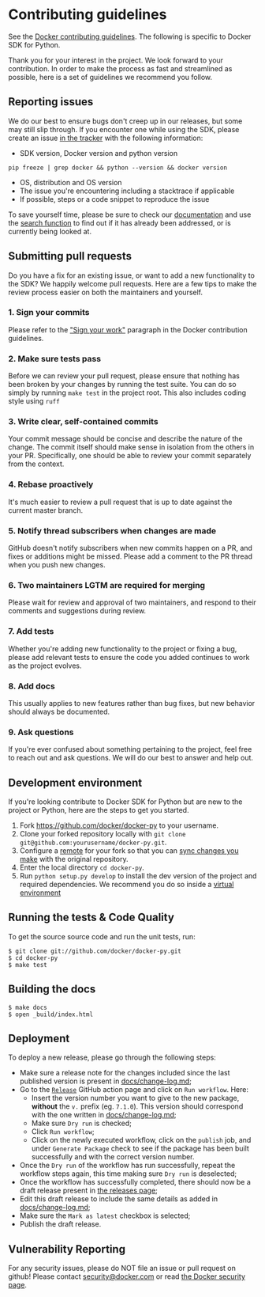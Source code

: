 # Contributing guidelines

See the [Docker contributing guidelines](https://github.com/docker/docker/blob/master/CONTRIBUTING.md).
The following is specific to Docker SDK for Python.

Thank you for your interest in the project. We look forward to your
contribution. In order to make the process as fast and streamlined as possible,
here is a set of guidelines we recommend you follow.

## Reporting issues

We do our best to ensure bugs don't creep up in our releases, but some may
still slip through. If you encounter one while using the SDK, please
create an issue
[in the tracker](https://github.com/docker/docker-py/issues/new) with
the following information:

- SDK version, Docker version and python version
```
pip freeze | grep docker && python --version && docker version
```
- OS, distribution and OS version
- The issue you're encountering including a stacktrace if applicable
- If possible, steps or a code snippet to reproduce the issue

To save yourself time, please be sure to check our
[documentation](https://docker-py.readthedocs.io/) and use the
[search function](https://github.com/docker/docker-py/search) to find
out if it has already been addressed, or is currently being looked at.

## Submitting pull requests

Do you have a fix for an existing issue, or want to add a new functionality
to the SDK? We happily welcome pull requests. Here are a few tips to
make the review process easier on both the maintainers and yourself.

### 1. Sign your commits

Please refer to the ["Sign your work"](https://github.com/docker/docker/blob/master/CONTRIBUTING.md#sign-your-work)
paragraph in the Docker contribution guidelines.

### 2. Make sure tests pass

Before we can review your pull request, please ensure that nothing has been
broken by your changes by running the test suite. You can do so simply by
running `make test` in the project root. This also includes coding style using
`ruff`

### 3. Write clear, self-contained commits

Your commit message should be concise and describe the nature of the change.
The commit itself should make sense in isolation from the others in your PR.
Specifically, one should be able to review your commit separately from the
context.

### 4. Rebase proactively

It's much easier to review a pull request that is up to date against the
current master branch.

### 5. Notify thread subscribers when changes are made

GitHub doesn't notify subscribers when new commits happen on a PR, and
fixes or additions might be missed. Please add a comment to the PR thread
when you push new changes.

### 6. Two maintainers LGTM are required for merging

Please wait for review and approval of two maintainers, and respond to their
comments and suggestions during review.

### 7. Add tests

Whether you're adding new functionality to the project or fixing a bug, please
add relevant tests to ensure the code you added continues to work as the
project evolves.

### 8. Add docs

This usually applies to new features rather than bug fixes, but new behavior
should always be documented.

### 9. Ask questions

If you're ever confused about something pertaining to the project, feel free
to reach out and ask questions. We will do our best to answer and help out.


## Development environment

If you're looking contribute to Docker SDK for Python but are new to the
project or Python, here are the steps to get you started.

1. Fork https://github.com/docker/docker-py to your username.
2. Clone your forked repository locally with
  `git clone git@github.com:yourusername/docker-py.git`.
3. Configure a
  [remote](https://help.github.com/articles/configuring-a-remote-for-a-fork/)
  for your fork so that you can
  [sync changes you make](https://help.github.com/articles/syncing-a-fork/)
  with the original repository.
4. Enter the local directory `cd docker-py`.
5. Run `python setup.py develop` to install the dev version of the project
  and required dependencies. We recommend you do so inside a
  [virtual environment](http://docs.python-guide.org/en/latest/dev/virtualenvs)

## Running the tests & Code Quality

To get the source source code and run the unit tests, run:
```
$ git clone git://github.com/docker/docker-py.git
$ cd docker-py
$ make test
```

## Building the docs

```
$ make docs
$ open _build/index.html
```

## Deployment

To deploy a new release, please go through the following steps:

* Make sure a release note for the changes included since the last published version is present in [docs/change-log.md](./docs/change-log.md);
* Go to the [`Release`](https://github.com/docker/docker-py/actions/workflows/release.yml) GitHub action page and click on `Run workflow`. Here:
  * Insert the version number you want to give to the new package, **without** the `v.` prefix (eg. `7.1.0`). This version should correspond with the one written in [docs/change-log.md](./docs/change-log.md);
  * Make sure `Dry run` is checked;
  * Click `Run workflow`;
  * Click on the newly executed workflow, click on the `publish` job, and under `Generate Package` check to see if the package has been built successfully and with the correct version number.
* Once the `Dry run` of the workflow has run successfully, repeat the workflow steps again, this time making sure `Dry run` is deselected;
* Once the workflow has successfully completed, there should now be a draft release present in [the releases page](https://github.com/docker/docker-py/releases);
* Edit this draft release to include the same details as added in [docs/change-log.md](./docs/change-log.md);
* Make sure the `Mark as latest` checkbox is selected;
* Publish the draft release.

## Vulnerability Reporting
For any security issues, please do NOT file an issue or pull request on github!
Please contact [security@docker.com](mailto:security@docker.com) or read [the
Docker security page](https://www.docker.com/resources/security/).
